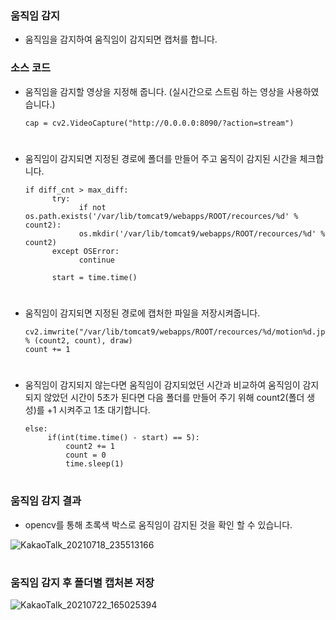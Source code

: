 ### 움직임 감지

+ 움직임을 감지하여 움직임이 감지되면 캡처를 합니다.

### 소스 코드

+ 움직임을 감지할 영상을 지정해 줍니다. (실시간으로 스트림 하는 영상을 사용하였습니다.)

      cap = cv2.VideoCapture("http://0.0.0.0:8090/?action=stream")
#

+ 움직임이 감지되면 지정된 경로에 폴더를 만들어 주고 움직이 감지된 시간을 체크합니다.

      if diff_cnt > max_diff:
            try:
                  if not os.path.exists('/var/lib/tomcat9/webapps/ROOT/recources/%d' % count2):
                  os.mkdir('/var/lib/tomcat9/webapps/ROOT/recources/%d' % count2)
            except OSError:
                  continue
          
            start = time.time()
#

+ 움직임이 감지되면 지정된 경로에 캡처한 파일을 저장시켜줍니다.

      cv2.imwrite("/var/lib/tomcat9/webapps/ROOT/recources/%d/motion%d.jpg" % (count2, count), draw)
      count += 1
#

+ 움직임이 감지되지 않는다면 움직임이 감지되었던 시간과 비교하여 움직임이 감지되지 않았던 시간이 5초가 된다면 다음 폴더를 만들어 주기 위해 count2(폴더 생성)를 +1 시켜주고 1초 대기합니다.

      else:
           if(int(time.time() - start) == 5):
               count2 += 1
               count = 0
               time.sleep(1)
#

### 움직임 감지 결과

+ opencv를 통해 초록색 박스로 움직임이 감지된 것을 확인 할 수 있습니다.

![KakaoTalk_20210718_235513166](https://user-images.githubusercontent.com/77609451/126071909-ecbe8fc0-f2a2-4aff-889f-727293e1094a.jpg)

#

### 움직임 감지 후 폴더별 캡처본 저장
![KakaoTalk_20210722_165025394](https://user-images.githubusercontent.com/77609451/126671662-056f122b-0127-4232-81ad-06012b0648a9.jpg)
